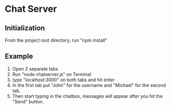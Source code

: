 # Chat Server

## Initialization
From the project root directory, run "npm install"

## Example 
1) Open 2 separate tabs
2) Run "node chatserver.js" on Terminal
3) type "localhost:3000" on both tabs and hit enter
4) In the first tab put "John" for the username and "Michael" for the second tab.
5) Then start typing in the chatbox, messages will appear after you hit the "Send" button.